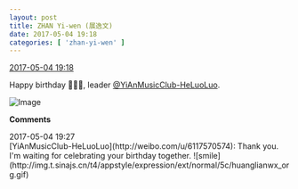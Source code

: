 ```yaml
---
layout: post
title: ZHAN Yi-wen (展逸文)
date: 2017-05-04 19:18
categories: [ 'zhan-yi-wen' ]
---
```


<div class="weibo-info">
  <a href="http://weibo.com/6108090526/F18JndSXt">2017-05-04 19:18</a>
</div>

Happy birthday :birthday::birthday::birthday:, leader [@YiAnMusicClub-HeLuoLuo](http://weibo.com/u/6117570574).

<!-- more -->

![Image](http://wx1.sinaimg.cn/mw690/006FmVn8ly1ff9jqiby47j30ku0rsn1a.jpg)

**Comments**

<div class="weibo-info">2017-05-04 19:27</div>
[YiAnMusicClub-HeLuoLuo](http://weibo.com/u/6117570574): Thank you. I'm waiting for celebrating your birthday together. ![smile](http://img.t.sinajs.cn/t4/appstyle/expression/ext/normal/5c/huanglianwx_org.gif)
